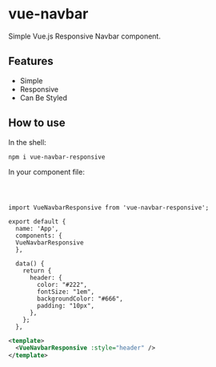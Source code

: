 # vue-navbar

Simple Vue.js Responsive Navbar component.



## Features

- Simple
- Responsive
- Can Be Styled  




## How to use


In the shell:

```
npm i vue-navbar-responsive
```
In your component file:
```vue



import VueNavbarResponsive from 'vue-navbar-responsive';

export default {
  name: 'App',
  components: {
  VueNavbarResponsive
  },

  data() {
    return {
      header: {
        color: "#222",
        fontSize: "1em",
        backgroundColor: "#666",
        padding: "10px",
      },
    };
  },
```


```xml
<template>
  <VueNavbarResponsive :style="header" />
</template>
```



